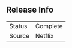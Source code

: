 ## Release Info

|              |            |
|--------------|------------|
| Status       | Complete   |
| Source       | Netflix    |
